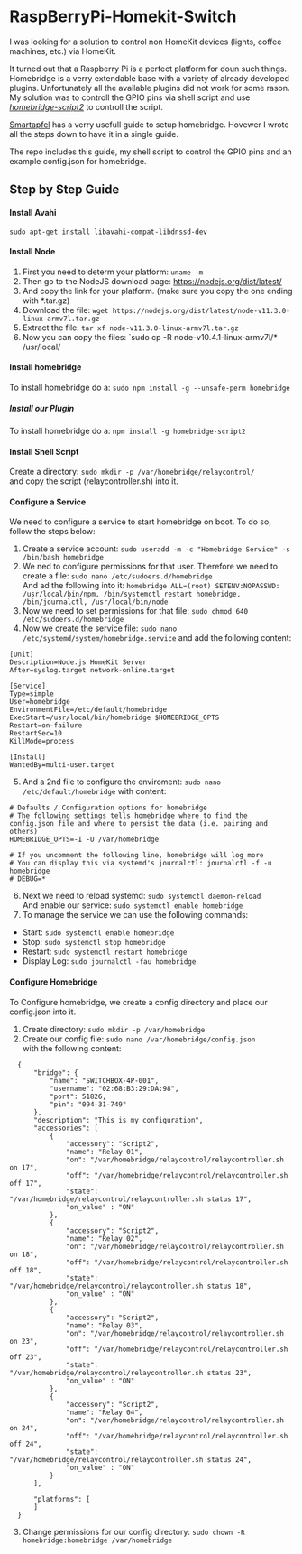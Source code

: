 # RaspBerryPi-Homekit-Switch
I was looking for a solution to control non HomeKit devices (lights, coffee machines, etc.) via HomeKit.

It turned out that a Raspberry Pi is a perfect platform for doun such things.
Homebridge is a verry extendable base with a variety of already developed plugins.
Unfortunately all the available plugins did not work for some rason. My solution was to controll the GPIO pins via shell script and use *[homebridge-script2](https://github.com/pponce/homebridge-script2#readme)* to controll the script.

[Smartapfel](https://smartapfel.de/homebridge/homebridge-installieren/) has a verry usefull guide to setup homebridge. Hovewer I wrote all the steps down to have it in a single guide.

The repo includes this guide, my shell script to control the GPIO pins and an example config.json for homebridge.

## Step by Step Guide

#### Install Avahi

`sudo apt-get install libavahi-compat-libdnssd-dev`

#### Install Node

 1. First you need to determ your platform: `uname -m`
 2. Then go to the NodeJS download page: https://nodejs.org/dist/latest/
 3. And copy the link for your platform. (make sure you copy the one ending with *.tar.gz)
 4. Download the file: `wget https://nodejs.org/dist/latest/node-v11.3.0-linux-armv7l.tar.gz`
 5. Extract the file: `tar xf node-v11.3.0-linux-armv7l.tar.gz`
 6. Now you can copy the files: `sudo cp -R node-v10.4.1-linux-armv7l/* /usr/local/

#### Install homebridge

To install homebridge do a: `sudo npm install -g --unsafe-perm homebridge`

##### Install our Plugin

To install homebridge do a: `npm install -g homebridge-script2`

#### Install Shell Script

Create a directory: `sudo mkdir -p /var/homebridge/relaycontrol/` <BR> and copy the script (relaycontroller.sh) into it.

#### Configure a Service
We need to configure a service to start homebridge on boot. To do so, follow the steps below:

 1. Create a service account: `sudo useradd -m -c "Homebridge Service" -s /bin/bash homebridge`
 2. We ned to configure permissions for that user. Therefore we need to create a file: `sudo nano /etc/sudoers.d/homebridge` <BR> And ad the following into it: `homebridge ALL=(root) SETENV:NOPASSWD: /usr/local/bin/npm, /bin/systemctl restart homebridge, /bin/journalctl, /usr/local/bin/node`
 3. Now we need to set permissions for that file: `sudo chmod 640 /etc/sudoers.d/homebridge`
 4. Now we create the service file: `sudo nano /etc/systemd/system/homebridge.service` and add the following content:

```
[Unit]
Description=Node.js HomeKit Server
After=syslog.target network-online.target

[Service]
Type=simple
User=homebridge
EnvironmentFile=/etc/default/homebridge
ExecStart=/usr/local/bin/homebridge $HOMEBRIDGE_OPTS
Restart=on-failure
RestartSec=10
KillMode=process

[Install]
WantedBy=multi-user.target
```
 5. And a 2nd file to configure the enviroment: `sudo nano /etc/default/homebridge` with content: <BR>
```
# Defaults / Configuration options for homebridge
# The following settings tells homebridge where to find the config.json file and where to persist the data (i.e. pairing and others)
HOMEBRIDGE_OPTS=-I -U /var/homebridge

# If you uncomment the following line, homebridge will log more
# You can display this via systemd's journalctl: journalctl -f -u homebridge
# DEBUG=*
```

 6. Next we need to reload systemd: `sudo systemctl daemon-reload` <BR> And enable our service: `sudo systemctl enable homebridge`
 7. To manage the service we can use the following commands:
  - Start: `sudo systemctl enable homebridge`
  - Stop: `sudo systemctl stop homebridge` <BR>
  - Restart: `sudo systemctl restart homebridge` <BR>
  - Display Log: `sudo journalctl -fau homebridge`

 #### Configure Homebridge

 To Configure homebridge, we create a config directory and place our config.json into it.

  1. Create directory: `sudo mkdir -p /var/homebridge`
  2. Create our config file: `sudo nano /var/homebridge/config.json` <BR> with the following content:

```
  {
      "bridge": {
          "name": "SWITCHBOX-4P-001",
          "username": "02:68:B3:29:DA:98",
          "port": 51826,
          "pin": "094-31-749"
      },
      "description": "This is my configuration",
      "accessories": [
          {
              "accessory": "Script2",
              "name": "Relay 01",
              "on": "/var/homebridge/relaycontrol/relaycontroller.sh on 17",
              "off": "/var/homebridge/relaycontrol/relaycontroller.sh off 17",
              "state": "/var/homebridge/relaycontrol/relaycontroller.sh status 17",
              "on_value" : "ON"
          },
          {
              "accessory": "Script2",
              "name": "Relay 02",
              "on": "/var/homebridge/relaycontrol/relaycontroller.sh on 18",
              "off": "/var/homebridge/relaycontrol/relaycontroller.sh off 18",
              "state": "/var/homebridge/relaycontrol/relaycontroller.sh status 18",
              "on_value" : "ON"
          },
          {
              "accessory": "Script2",
              "name": "Relay 03",
              "on": "/var/homebridge/relaycontrol/relaycontroller.sh on 23",
              "off": "/var/homebridge/relaycontrol/relaycontroller.sh off 23",
              "state": "/var/homebridge/relaycontrol/relaycontroller.sh status 23",
              "on_value" : "ON"
          },
          {
              "accessory": "Script2",
              "name": "Relay 04",
              "on": "/var/homebridge/relaycontrol/relaycontroller.sh on 24",
              "off": "/var/homebridge/relaycontrol/relaycontroller.sh off 24",
              "state": "/var/homebridge/relaycontrol/relaycontroller.sh status 24",
              "on_value" : "ON"
          }
      ],

      "platforms": [
      ]
  }
  ```
  3. Change permissions for our config directory: `sudo chown -R homebridge:homebridge /var/homebridge`
